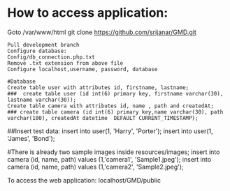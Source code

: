 # How to access application:
Goto /var/www/html
git clone https://github.com/srijanar/GMD.git
```
Pull development branch
Configure database:
Config/db_connection.php.txt
Remove .txt extension from above file
Configure localhost,username, password, database
```
```
#Database
Create table user with attributes id, firstname, lastname;
###  create table user (id int(6) primary key, firstname varchar(30), lastname varchar(30));
Create table camera with attributes id, name , path and createdAt;
### create table camera (id int(6) primary key,name varchar(30), path varchar(100), createdAt datetime  DEFAULT CURRENT_TIMESTAMP);

```
##Insert test data:
insert into user(1, 'Harry', 'Porter');
insert into user(1, 'James', 'Bond');

#There is already two sample images inside resources/images;
insert into camera (id, name, path) values (1,'camera1', 'Sample1.jpeg');
insert into camera (id, name, path) values (1,'camera2', 'Sample2.jpeg');

To access the web application:
localhost/GMD/public
```
